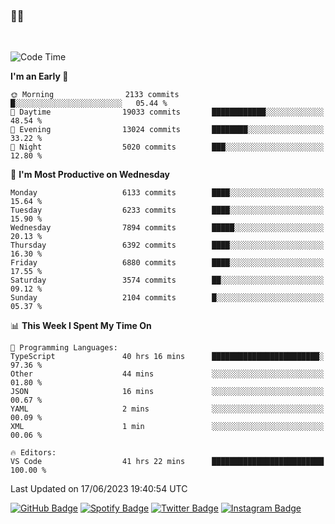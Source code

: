 ### 🤙🍺

<!-- <a href="https://github-readme-stats.vercel.app/api?username=hzak2xx&count_private=true&show_icons=true&theme=dracula">
  <img align="center" src="https://github-readme-stats.vercel.app/api?username=hzak2xx&count_private=true&show_icons=true&theme=dracula" />
</a>
</br> -->
</br>

<!--START_SECTION:waka-->
![Code Time](http://img.shields.io/badge/Code%20Time-2%2C543%20hrs%2019%20mins-blue)

**I'm an Early 🐤** 

```text
🌞 Morning                2133 commits        █░░░░░░░░░░░░░░░░░░░░░░░░   05.44 % 
🌆 Daytime                19033 commits       ████████████░░░░░░░░░░░░░   48.54 % 
🌃 Evening                13024 commits       ████████░░░░░░░░░░░░░░░░░   33.22 % 
🌙 Night                  5020 commits        ███░░░░░░░░░░░░░░░░░░░░░░   12.80 % 
```
📅 **I'm Most Productive on Wednesday** 

```text
Monday                   6133 commits        ████░░░░░░░░░░░░░░░░░░░░░   15.64 % 
Tuesday                  6233 commits        ████░░░░░░░░░░░░░░░░░░░░░   15.90 % 
Wednesday                7894 commits        █████░░░░░░░░░░░░░░░░░░░░   20.13 % 
Thursday                 6392 commits        ████░░░░░░░░░░░░░░░░░░░░░   16.30 % 
Friday                   6880 commits        ████░░░░░░░░░░░░░░░░░░░░░   17.55 % 
Saturday                 3574 commits        ██░░░░░░░░░░░░░░░░░░░░░░░   09.12 % 
Sunday                   2104 commits        █░░░░░░░░░░░░░░░░░░░░░░░░   05.37 % 
```


📊 **This Week I Spent My Time On** 

```text
💬 Programming Languages: 
TypeScript               40 hrs 16 mins      ████████████████████████░   97.36 % 
Other                    44 mins             ░░░░░░░░░░░░░░░░░░░░░░░░░   01.80 % 
JSON                     16 mins             ░░░░░░░░░░░░░░░░░░░░░░░░░   00.67 % 
YAML                     2 mins              ░░░░░░░░░░░░░░░░░░░░░░░░░   00.09 % 
XML                      1 min               ░░░░░░░░░░░░░░░░░░░░░░░░░   00.06 % 

🔥 Editors: 
VS Code                  41 hrs 22 mins      █████████████████████████   100.00 % 
```


 Last Updated on 17/06/2023 19:40:54 UTC
<!--END_SECTION:waka-->

[![GitHub Badge](https://img.shields.io/badge/GitHub-100000?style=for-the-badge&logo=github&logoColor=white)](https://github.com/hzak2xx)
[![Spotify Badge](https://img.shields.io/badge/Spotify-1ED760?&style=for-the-badge&logo=spotify&logoColor=white)](https://open.spotify.com/user/uf90s6sbbh75a1mt44clkhkvf)
[![Twitter Badge](https://img.shields.io/badge/Twitter-1DA1F2?style=for-the-badge&logo=twitter&logoColor=white)](https://twitter.com/hzak2xx)
[![Instagram Badge](https://img.shields.io/badge/Instagram-E4405F?style=for-the-badge&logo=instagram&logoColor=white)](https://www.instagram.com/hzak2xx/)

